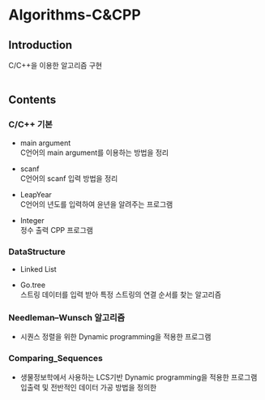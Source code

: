 # Algorithms-C&CPP

## Introduction
C/C++을 이용한 알고리즘 구현
<br><br>

## Contents

### C/C++ 기본 <br>
   * main argument <br>
    C언어의 main argument를 이용하는 방법을 정리
    
   * scanf <br>
    C언어의 scanf 입력 방법을 정리
    
   * LeapYear <br>
    C언어의 년도를 입력하여 윤년을 알려주는 프로그램 
    
   * Integer <br>
    정수 출력 CPP 프로그램

### DataStructure <br>
   * Linked List 
    
   * Go.tree <br>
    스트링 데이터를 입력 받아 특정 스트링의 연결 순서를 찾는 알고리즘

### Needleman–Wunsch 알고리즘 <br>
   * 시퀀스 정렬을 위한 Dynamic programming을 적용한 프로그램

### Comparing_Sequences <br>
   * 생물정보학에서 사용하는 LCS기반 Dynamic programming을 적용한 프로그램<br>
입출력 및 전반적인 데이터 가공 방법을 정의한 

    

